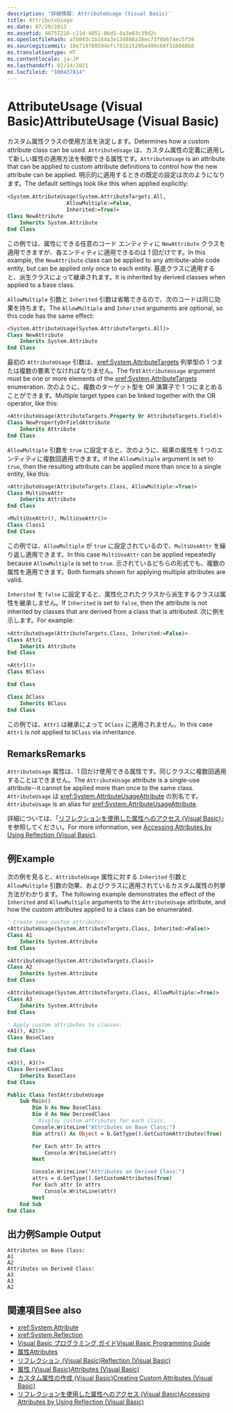 ```yaml
---
description: '詳細情報: AttributeUsage (Visual Basic)'
title: AttributeUsage
ms.date: 07/20/2015
ms.assetid: 48757216-c21d-4051-86d5-8a3e03c39d2c
ms.openlocfilehash: afb043c1b16da3e134888a38ec73f0b6f4ec5f58
ms.sourcegitcommit: 10e719780594efc781b15295e499c66f316068b8
ms.translationtype: HT
ms.contentlocale: ja-JP
ms.lasthandoff: 02/14/2021
ms.locfileid: "100437814"
---
```

# <a name="attributeusage-visual-basic"></a><span data-ttu-id="cb219-103">AttributeUsage (Visual Basic)</span><span class="sxs-lookup"><span data-stu-id="cb219-103">AttributeUsage (Visual Basic)</span></span>

<span data-ttu-id="cb219-104">カスタム属性クラスの使用方法を決定します。</span><span class="sxs-lookup"><span data-stu-id="cb219-104">Determines how a custom attribute class can be used.</span></span> <span data-ttu-id="cb219-105">`AttributeUsage` は、カスタム属性の定義に適用して新しい属性の適用方法を制御できる属性です。</span><span class="sxs-lookup"><span data-stu-id="cb219-105">`AttributeUsage` is an attribute that can be applied to custom attribute definitions to control how the new attribute can be applied.</span></span> <span data-ttu-id="cb219-106">明示的に適用するときの既定の設定は次のようになります。</span><span class="sxs-lookup"><span data-stu-id="cb219-106">The default settings look like this when applied explicitly:</span></span>

```vb
<System.AttributeUsage(System.AttributeTargets.All,
                   AllowMultiple:=False,
                   Inherited:=True)>
Class NewAttribute
    Inherits System.Attribute
End Class
```

<span data-ttu-id="cb219-107">この例では、属性にできる任意のコード エンティティに `NewAttribute` クラスを適用できますが、各エンティティに適用できるのは 1 回だけです。</span><span class="sxs-lookup"><span data-stu-id="cb219-107">In this example, the `NewAttribute` class can be applied to any attribute-able code entity, but can be applied only once to each entity.</span></span> <span data-ttu-id="cb219-108">基底クラスに適用すると、派生クラスによって継承されます。</span><span class="sxs-lookup"><span data-stu-id="cb219-108">It is inherited by derived classes when applied to a base class.</span></span>

<span data-ttu-id="cb219-109">`AllowMultiple` 引数と `Inherited` 引数は省略できるので、次のコードは同じ効果を持ちます。</span><span class="sxs-lookup"><span data-stu-id="cb219-109">The `AllowMultiple` and `Inherited` arguments are optional, so this code has the same effect:</span></span>

```vb
<System.AttributeUsage(System.AttributeTargets.All)>
Class NewAttribute
    Inherits System.Attribute
End Class
```

<span data-ttu-id="cb219-110">最初の `AttributeUsage` 引数は、<xref:System.AttributeTargets> 列挙型の 1 つまたは複数の要素でなければなりません。</span><span class="sxs-lookup"><span data-stu-id="cb219-110">The first `AttributeUsage` argument must be one or more elements of the <xref:System.AttributeTargets> enumeration.</span></span> <span data-ttu-id="cb219-111">次のように、複数のターゲット型を OR 演算子で 1 つにまとめることができます。</span><span class="sxs-lookup"><span data-stu-id="cb219-111">Multiple target types can be linked together with the OR operator, like this:</span></span>

```vb
<AttributeUsage(AttributeTargets.Property Or AttributeTargets.Field)>
Class NewPropertyOrFieldAttribute
    Inherits Attribute
End Class
```

<span data-ttu-id="cb219-112">`AllowMultiple` 引数を `true` に設定すると、次のように、結果の属性を 1 つのエンティティに複数回適用できます。</span><span class="sxs-lookup"><span data-stu-id="cb219-112">If the `AllowMultiple` argument is set to `true`, then the resulting attribute can be applied more than once to a single entity, like this:</span></span>

```vb
<AttributeUsage(AttributeTargets.Class, AllowMultiple:=True)>
Class MultiUseAttr
    Inherits Attribute
End Class

<MultiUseAttr(), MultiUseAttr()>
Class Class1
End Class
```

<span data-ttu-id="cb219-113">この例では、`AllowMultiple` が `true` に設定されているので、`MultiUseAttr` を繰り返し適用できます。</span><span class="sxs-lookup"><span data-stu-id="cb219-113">In this case `MultiUseAttr` can be applied repeatedly because `AllowMultiple` is set to `true`.</span></span> <span data-ttu-id="cb219-114">示されているどちらの形式でも、複数の属性を適用できます。</span><span class="sxs-lookup"><span data-stu-id="cb219-114">Both formats shown for applying multiple attributes are valid.</span></span>

<span data-ttu-id="cb219-115">`Inherited` を `false` に設定すると、属性化されたクラスから派生するクラスは属性を継承しません。</span><span class="sxs-lookup"><span data-stu-id="cb219-115">If `Inherited` is set to `false`, then the attribute is not inherited by classes that are derived from a class that is attributed.</span></span> <span data-ttu-id="cb219-116">次に例を示します。</span><span class="sxs-lookup"><span data-stu-id="cb219-116">For example:</span></span>

```vb
<AttributeUsage(AttributeTargets.Class, Inherited:=False)>
Class Attr1
    Inherits Attribute
End Class

<Attr1()>
Class BClass

End Class

Class DClass
    Inherits BClass
End Class
```

<span data-ttu-id="cb219-117">この例では、`Attr1` は継承によって `DClass` に適用されません。</span><span class="sxs-lookup"><span data-stu-id="cb219-117">In this case `Attr1` is not applied to `DClass` via inheritance.</span></span>

## <a name="remarks"></a><span data-ttu-id="cb219-118">Remarks</span><span class="sxs-lookup"><span data-stu-id="cb219-118">Remarks</span></span>

<span data-ttu-id="cb219-119">`AttributeUsage` 属性は、1 回だけ使用できる属性です。同じクラスに複数回適用することはできません。</span><span class="sxs-lookup"><span data-stu-id="cb219-119">The `AttributeUsage` attribute is a single-use attribute--it cannot be applied more than once to the same class.</span></span> <span data-ttu-id="cb219-120">`AttributeUsage` は <xref:System.AttributeUsageAttribute> の別名です。</span><span class="sxs-lookup"><span data-stu-id="cb219-120">`AttributeUsage` is an alias for <xref:System.AttributeUsageAttribute>.</span></span>

<span data-ttu-id="cb219-121">詳細については、「[リフレクションを使用した属性へのアクセス (Visual Basic)](accessing-attributes-by-using-reflection.md)」を参照してください。</span><span class="sxs-lookup"><span data-stu-id="cb219-121">For more information, see [Accessing Attributes by Using Reflection (Visual Basic)](accessing-attributes-by-using-reflection.md).</span></span>

## <a name="example"></a><span data-ttu-id="cb219-122">例</span><span class="sxs-lookup"><span data-stu-id="cb219-122">Example</span></span>

<span data-ttu-id="cb219-123">次の例を見ると、`AttributeUsage` 属性に対する `Inherited` 引数と `AllowMultiple` 引数の効果、およびクラスに適用されているカスタム属性の列挙方法がわかります。</span><span class="sxs-lookup"><span data-stu-id="cb219-123">The following example demonstrates the effect of the `Inherited` and `AllowMultiple` arguments to the `AttributeUsage` attribute, and how the custom attributes applied to a class can be enumerated.</span></span>

```vb
' Create some custom attributes:
<AttributeUsage(System.AttributeTargets.Class, Inherited:=False)>
Class A1
    Inherits System.Attribute
End Class

<AttributeUsage(System.AttributeTargets.Class)>
Class A2
    Inherits System.Attribute
End Class

<AttributeUsage(System.AttributeTargets.Class, AllowMultiple:=True)>
Class A3
    Inherits System.Attribute
End Class

' Apply custom attributes to classes:
<A1(), A2()>
Class BaseClass

End Class

<A3(), A3()>
Class DerivedClass
    Inherits BaseClass
End Class

Public Class TestAttributeUsage
    Sub Main()
        Dim b As New BaseClass
        Dim d As New DerivedClass
        ' Display custom attributes for each class.
        Console.WriteLine("Attributes on Base Class:")
        Dim attrs() As Object = b.GetType().GetCustomAttributes(True)

        For Each attr In attrs
            Console.WriteLine(attr)
        Next

        Console.WriteLine("Attributes on Derived Class:")
        attrs = d.GetType().GetCustomAttributes(True)
        For Each attr In attrs
            Console.WriteLine(attr)
        Next
    End Sub
End Class
```

## <a name="sample-output"></a><span data-ttu-id="cb219-124">出力例</span><span class="sxs-lookup"><span data-stu-id="cb219-124">Sample Output</span></span>

```console
Attributes on Base Class:
A1
A2
Attributes on Derived Class:
A3
A3
A2
```

## <a name="see-also"></a><span data-ttu-id="cb219-125">関連項目</span><span class="sxs-lookup"><span data-stu-id="cb219-125">See also</span></span>

- <xref:System.Attribute>
- <xref:System.Reflection>
- [<span data-ttu-id="cb219-126">Visual Basic プログラミング ガイド</span><span class="sxs-lookup"><span data-stu-id="cb219-126">Visual Basic Programming Guide</span></span>](../../index.md)
- [<span data-ttu-id="cb219-127">属性</span><span class="sxs-lookup"><span data-stu-id="cb219-127">Attributes</span></span>](../../../../standard/attributes/index.md)
- [<span data-ttu-id="cb219-128">リフレクション (Visual Basic)</span><span class="sxs-lookup"><span data-stu-id="cb219-128">Reflection (Visual Basic)</span></span>](../reflection.md)
- [<span data-ttu-id="cb219-129">属性 (Visual Basic)</span><span class="sxs-lookup"><span data-stu-id="cb219-129">Attributes (Visual Basic)</span></span>](../../../language-reference/attributes.md)
- [<span data-ttu-id="cb219-130">カスタム属性の作成 (Visual Basic)</span><span class="sxs-lookup"><span data-stu-id="cb219-130">Creating Custom Attributes (Visual Basic)</span></span>](creating-custom-attributes.md)
- [<span data-ttu-id="cb219-131">リフレクションを使用した属性へのアクセス (Visual Basic)</span><span class="sxs-lookup"><span data-stu-id="cb219-131">Accessing Attributes by Using Reflection (Visual Basic)</span></span>](accessing-attributes-by-using-reflection.md)
